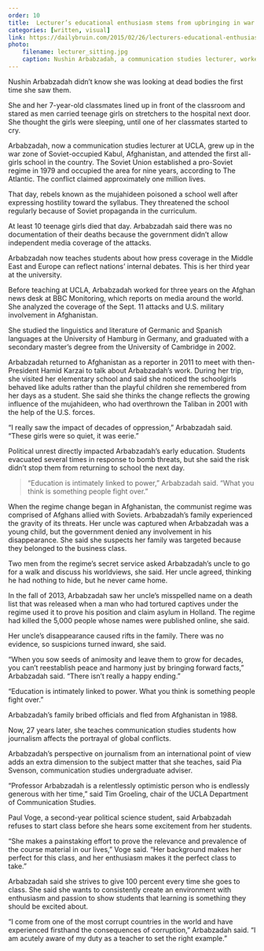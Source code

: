 ```yaml
---
order: 10
title:  Lecturer’s educational enthusiasm stems from upbringing in war zone
categories: [written, visual]
link: https://dailybruin.com/2015/02/26/lecturers-educational-enthusiasm-stems-from-upbringing-in-war-zone/
photo:
    filename: lecturer_sitting.jpg
    caption: Nushin Arbabzadah, a communication studies lecturer, worked for three years at BBC Monitoring before beginning her career at the university. (Angie Wang / Daily Bruin senior staff)
---
```


Nushin Arbabzadah didn’t know she was looking at dead bodies the first time she saw them.

She and her 7-year-old classmates lined up in front of the classroom and stared as men carried teenage girls on stretchers to the hospital next door. She thought the girls were sleeping, until one of her classmates started to cry.

Arbabzadah, now a communication studies lecturer at UCLA, grew up in the war zone of Soviet-occupied Kabul, Afghanistan, and attended the first all-girls school in the country. The Soviet Union established a pro-Soviet regime in 1979 and occupied the area for nine years, according to The Atlantic. The conflict claimed approximately one million lives.

That day, rebels known as the mujahideen poisoned a school well after expressing hostility toward the syllabus. They threatened the school regularly because of Soviet propaganda in the curriculum.

At least 10 teenage girls died that day. Arbabzadah said there was no documentation of their deaths because the government didn’t allow independent media coverage of the attacks.

Arbabzadah now teaches students about how press coverage in the Middle East and Europe can reflect nations’ internal debates. This is her third year at the university.

Before teaching at UCLA, Arbabzadah worked for three years on the Afghan news desk at BBC Monitoring, which reports on media around the world. She analyzed the coverage of the Sept. 11 attacks and U.S. military involvement in Afghanistan.

She studied the linguistics and literature of Germanic and Spanish languages at the University of Hamburg in Germany, and graduated with a secondary master’s degree from the University of Cambridge in 2002.

Arbabzadah returned to Afghanistan as a reporter in 2011 to meet with then-President Hamid Karzai to talk about Arbabzadah’s work. During her trip, she visited her elementary school and said she noticed the schoolgirls behaved like adults rather than the playful children she remembered from her days as a student. She said she thinks the change reflects the growing influence of the mujahideen, who had overthrown the Taliban in 2001 with the help of the U.S. forces.

“I really saw the impact of decades of oppression,” Arbabzadah said. “These girls were so quiet, it was eerie.”

Political unrest directly impacted Arbabzadah’s early education. Students evacuated several times in response to bomb threats, but she said the risk didn’t stop them from returning to school the next day.

> “Education is intimately linked to power,” Arbabzadah said. “What you think is something people fight over.”

When the regime change began in Afghanistan, the communist regime was comprised of Afghans allied with Soviets. Arbabzadah’s family experienced the gravity of its threats. Her uncle was captured when Arbabzadah was a young child, but the government denied any involvement in his disappearance. She said she suspects her family was targeted because they belonged to the business class.

Two men from the regime’s secret service asked Arbabzadah’s uncle to go for a walk and discuss his worldviews, she said. Her uncle agreed, thinking he had nothing to hide, but he never came home.

In the fall of 2013, Arbabzadah saw her uncle’s misspelled name on a death list that was released when a man who had tortured captives under the regime used it to prove his position and claim asylum in Holland. The regime had killed the 5,000 people whose names were published online, she said.

Her uncle’s disappearance caused rifts in the family. There was no evidence, so suspicions turned inward, she said.

“When you sow seeds of animosity and leave them to grow for decades, you can’t reestablish peace and harmony just by bringing forward facts,” Arbabzadah said. “There isn’t really a happy ending.”

“Education is intimately linked to power. What you think is something people fight over.”

Arbabzadah’s family bribed officials and fled from Afghanistan in 1988.

Now, 27 years later, she teaches communication studies students how journalism affects the portrayal of global conflicts.

Arbabzadah’s perspective on journalism from an international point of view adds an extra dimension to the subject matter that she teaches, said Pia Svenson, communication studies undergraduate adviser.

“Professor Arbabzadah is a relentlessly optimistic person who is endlessly generous with her time,” said Tim Groeling, chair of the UCLA Department of Communication Studies.

Paul Voge, a second-year political science student, said Arbabzadah refuses to start class before she hears some excitement from her students.

“She makes a painstaking effort to prove the relevance and prevalence of the course material in our lives,” Voge said. “Her background makes her perfect for this class, and her enthusiasm makes it the perfect class to take.”

Arbabzadah said she strives to give 100 percent every time she goes to class. She said she wants to consistently create an environment with enthusiasm and passion to show students that learning is something they should be excited about.

“I come from one of the most corrupt countries in the world and have experienced firsthand the consequences of corruption,” Arbabzadah said. “I am acutely aware of my duty as a teacher to set the right example.”